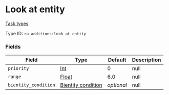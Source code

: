 # Look at entity
[Task types](../task_types_types.md)

Type ID: `ra_additions:look_at_entity`
### Fields
Field | Type | Default | Description
------|------|---------|-------------
`priority` | [Int](../data_types/int.md) | 0 | null
`range` | [Float](../data_types/float.md) | 6.0 | null
`bientity_condition` | [Bientity condition](../data_types/bientity_condition.md) | _optional_ | null
